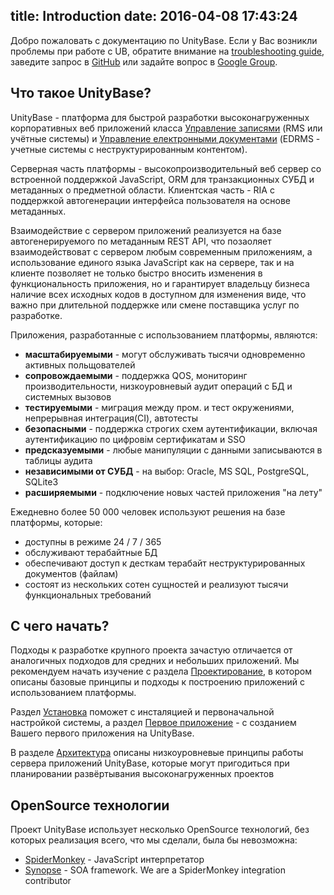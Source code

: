 title: Introduction
date: 2016-04-08 17:43:24
---
Добро пожаловать с документацию по UnityBase. Если у Вас возникли проблемы при работе с UB, обратите внимание на  [troubleshooting guide](troubleshooting.html), заведите запрос в [GitHub](https://github.com/unitybasejs/unitybase/issues) или задайте вопрос в [Google Group](https://groups.google.com/group/unitybase).

## Что такое UnityBase?

UnityBase - платформа для быстрой разработки высоконагруженных корпоративных веб приложений класса [Управление записями](https://en.wikipedia.org/wiki/Records_management) (RMS или учётные системы) и [Управление електронными документами](https://en.wikipedia.org/wiki/Electronic_document_and_records_management_system) (EDRMS - учетные системы с неструктурированным контентом).

Серверная часть платформы - высокопроизводительный веб сервер со встроенной поддержкой JavaScript, ORM для транзакционных СУБД и метаданных о предметной области. Клиентская часть - RIA с поддержкой автогенерации интерфейса пользователя на основе метаданных.

Взаимодействие с сервером приложений реализуется на базе автогенерируемого по метаданным REST API, что позаоляет взаимодействоват с сервером любым современным приложениям, а  
использование единого языка JavaScript как на сервере, так и на клиенте позволяет не только быстро вносить изменения в функциональность приложения, но и гарантирует владельцу бизнеса наличие всех исходных кодов в доступном для изменения виде, что важно при длительной поддержке или смене поставщика услуг по разработке.

Приложения, разработанные с использованием платформы, являются:

 - **масштабируемыми** - могут обслуживать тысячи одновременно активных польщователей
 - **сопровождаемыми** - поддержка QOS, мониторинг производительности, низкоуровневый аудит операций с БД и системных вызовов
 - **тестируемыми** - миграция между пром. и тест окружениями, непрерывная интеграция(CI), автотесты
 - **безопасными** - поддержка строгих схем аутентификации, включая аутентификацию по цифровім сертификатам и SSO
 - **предсказуемыми** - любые манипуляции с данными записываются в таблицы аудита
 - **независимыми от СУБД** - на выбор: Oracle, MS SQL, PostgreSQL, SQLite3
 - **расширяемыми** - подключение новых частей приложения "на лету"
 

Ежедневно более 50 000 человек используют решения на базе платформы, которые:

 - доступны в режиме 24 / 7 / 365
 - обслуживают терабайтные БД 
 - обеспечивают доступ к десткам терабайт неструктурированных документов (файлам)
 - состоят из нескольких сотен сущностей и реализуют тысячи функциональных требований

## С чего начать?
Подходы к разработке крупного проекта зачастую отличается от аналогичных подходов для средних и небольших приложений. Мы рекомендуем начать изучение с раздела [Проектирование](design.html), в котором описаны базовые принципы и подходы к построению приложений с использованием платформы.  

Раздел [Установка](setup.html) поможет с инсталяцией и первоначальной настройкой системы, а раздел [Первое приложение](getting_started.html) - с созданием Вашего первого приложения на UnityBase.

В разделе [Архитектура](architecture.html) описаны низкоуровневые принципы работы сервера приложений UnityBase, которые могут пригодиться при планировании развёртывания высоконагруженных проектов

## OpenSource технологии
Проект UnityBase использует несколько OpenSource технологий, без которых реализация всего, что мы сделали, была бы невозможна:

- [SpiderMonkey](https://developer.mozilla.org/ru/docs/SpiderMonkey) - JavaScript интерпретатор
- [Synopse](http://synopse.info/fossil/wiki/Synopse+OpenSource) - SOA framework. We are a SpiderMonkey integration contributor